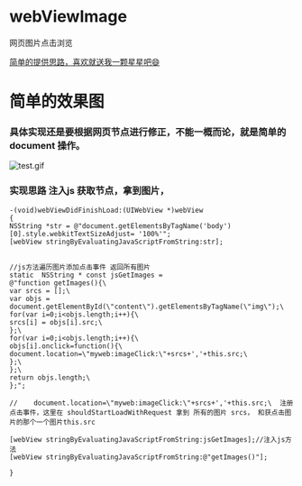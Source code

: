 # webViewImage
网页图片点击浏览

<a href="https://github.com/cgmsuccess/webViewImage">简单的提供思路，喜欢就送我一颗星星吧😄</a>

<h1>简单的效果图</h1>

### 具体实现还是要根据网页节点进行修正，不能一概而论，就是简单的document 操作。

![test.gif](http://upload-images.jianshu.io/upload_images/2018474-f867c6953349ede0.gif?imageMogr2/auto-orient/strip)

###  实现思路 注入js 获取节点，拿到图片，
```
-(void)webViewDidFinishLoad:(UIWebView *)webView
{
NSString *str = @"document.getElementsByTagName('body')[0].style.webkitTextSizeAdjust= '100%'";
[webView stringByEvaluatingJavaScriptFromString:str];


//js方法遍历图片添加点击事件 返回所有图片
static  NSString * const jsGetImages =
@"function getImages(){\
var srcs = [];\
var objs = document.getElementById(\"content\").getElementsByTagName(\"img\");\
for(var i=0;i<objs.length;i++){\
srcs[i] = objs[i].src;\
};\
for(var i=0;i<objs.length;i++){\
objs[i].onclick=function(){\
document.location=\"myweb:imageClick:\"+srcs+','+this.src;\
};\
};\
return objs.length;\
};";

//    document.location=\"myweb:imageClick:\"+srcs+','+this.src;\  注册点击事件，这里在 shouldStartLoadWithRequest 拿到 所有的图片 srcs， 和获点击图片的那个一个图片this.src

[webView stringByEvaluatingJavaScriptFromString:jsGetImages];//注入js方法
[webView stringByEvaluatingJavaScriptFromString:@"getImages()"];

}
```

